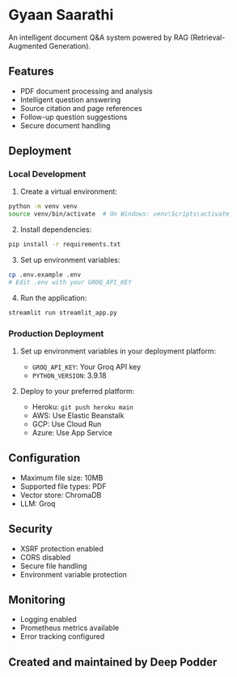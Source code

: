 # Gyaan Saarathi

An intelligent document Q&A system powered by RAG (Retrieval-Augmented Generation).

## Features

- PDF document processing and analysis
- Intelligent question answering
- Source citation and page references
- Follow-up question suggestions
- Secure document handling

## Deployment

### Local Development

1. Create a virtual environment:
```bash
python -m venv venv
source venv/bin/activate  # On Windows: venv\Scripts\activate
```

2. Install dependencies:
```bash
pip install -r requirements.txt
```

3. Set up environment variables:
```bash
cp .env.example .env
# Edit .env with your GROQ_API_KEY
```

4. Run the application:
```bash
streamlit run streamlit_app.py
```

### Production Deployment

1. Set up environment variables in your deployment platform:
   - `GROQ_API_KEY`: Your Groq API key
   - `PYTHON_VERSION`: 3.9.18

2. Deploy to your preferred platform:
   - Heroku: `git push heroku main`
   - AWS: Use Elastic Beanstalk
   - GCP: Use Cloud Run
   - Azure: Use App Service

## Configuration

- Maximum file size: 10MB
- Supported file types: PDF
- Vector store: ChromaDB
- LLM: Groq

## Security

- XSRF protection enabled
- CORS disabled
- Secure file handling
- Environment variable protection

## Monitoring

- Logging enabled
- Prometheus metrics available
- Error tracking configured

## Created and maintained by Deep Podder
